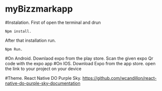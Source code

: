 # myBizzmarkapp

#Instalation.
  First of open the terminal and drun
  
  `Npm install.`
  
  After that installation run.
  
  `Npm Run.`
  
  #On Android.
  Downlaod expo from the play store. 
    Scan the given expo Qr code with the expo app
  #On IOS.
    Download Expo from the app store.
    open the link to your project on your device
    
  
  #Theme.
    React Native DO Purple Sky.
    https://github.com/wcandillon/react-native-do-purple-sky-documentation
